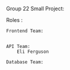 Group 22 Small Project:

Roles :

    Frontend Team:


    API Team:
        Eli Ferguson

    Database Team:
